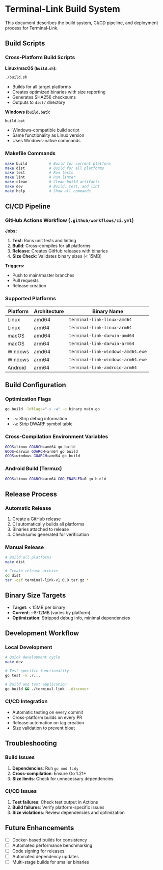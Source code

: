 # Terminal-Link Build System

This document describes the build system, CI/CD pipeline, and deployment process for Terminal-Link.

## Build Scripts

### Cross-Platform Build Scripts

**Linux/macOS (`build.sh`):**
```bash
./build.sh
```
- Builds for all target platforms
- Creates optimized binaries with size reporting
- Generates SHA256 checksums
- Outputs to `dist/` directory

**Windows (`build.bat`):**
```cmd
build.bat
```
- Windows-compatible build script
- Same functionality as Linux version
- Uses Windows-native commands

### Makefile Commands

```bash
make build          # Build for current platform
make dist           # Build for all platforms
make test           # Run tests
make lint           # Run linter
make clean          # Clean build artifacts
make dev            # Build, test, and lint
make help           # Show all commands
```

## CI/CD Pipeline

### GitHub Actions Workflow (`.github/workflows/ci.yml`)

**Jobs:**
1. **Test**: Runs unit tests and linting
2. **Build**: Cross-compiles for all platforms
3. **Release**: Creates GitHub releases with binaries
4. **Size Check**: Validates binary sizes (< 15MB)

**Triggers:**
- Push to main/master branches
- Pull requests
- Release creation

### Supported Platforms

| Platform | Architecture | Binary Name |
|----------|--------------|-------------|
| Linux | amd64 | `terminal-link-linux-amd64` |
| Linux | arm64 | `terminal-link-linux-arm64` |
| macOS | amd64 | `terminal-link-darwin-amd64` |
| macOS | arm64 | `terminal-link-darwin-arm64` |
| Windows | amd64 | `terminal-link-windows-amd64.exe` |
| Windows | arm64 | `terminal-link-windows-arm64.exe` |
| Android | arm64 | `terminal-link-android-arm64` |

## Build Configuration

### Optimization Flags
```bash
go build -ldflags="-s -w" -o binary main.go
```
- `-s`: Strip debug information
- `-w`: Strip DWARF symbol table

### Cross-Compilation Environment Variables
```bash
GOOS=linux GOARCH=amd64 go build
GOOS=darwin GOARCH=arm64 go build
GOOS=windows GOARCH=amd64 go build
```

### Android Build (Termux)
```bash
GOOS=linux GOARCH=arm64 CGO_ENABLED=0 go build
```

## Release Process

### Automatic Release
1. Create a GitHub release
2. CI automatically builds all platforms
3. Binaries attached to release
4. Checksums generated for verification

### Manual Release
```bash
# Build all platforms
make dist

# Create release archive
cd dist
tar -czf terminal-link-v1.0.0.tar.gz *
```

## Binary Size Targets

- **Target**: < 15MB per binary
- **Current**: ~8-12MB (varies by platform)
- **Optimization**: Stripped debug info, minimal dependencies

## Development Workflow

### Local Development
```bash
# Quick development cycle
make dev

# Test specific functionality
go test -v ./...

# Build and test application
go build && ./terminal-link --discover
```

### CI/CD Integration
- Automatic testing on every commit
- Cross-platform builds on every PR
- Release automation on tag creation
- Size validation to prevent bloat

## Troubleshooting

### Build Issues
1. **Dependencies**: Run `go mod tidy`
2. **Cross-compilation**: Ensure Go 1.21+
3. **Size limits**: Check for unnecessary dependencies

### CI/CD Issues
1. **Test failures**: Check test output in Actions
2. **Build failures**: Verify platform-specific issues
3. **Size violations**: Review dependencies and optimization

## Future Enhancements

- [ ] Docker-based builds for consistency
- [ ] Automated performance benchmarking
- [ ] Code signing for releases
- [ ] Automated dependency updates
- [ ] Multi-stage builds for smaller binaries 